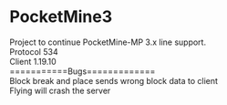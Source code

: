 # PocketMine3
Project to continue PocketMine-MP 3.x line support.<br>
Protocol 534<br>
Client 1.19.10<br>
===========Bugs=============<br>
Block break and place sends wrong block data to client<br>
Flying will crash the server<br>
